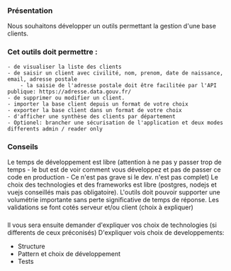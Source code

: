 ### Présentation

Nous souhaitons développer un outils permettant la gestion d'une base clients.

### Cet outils doit permettre :

    - de visualiser la liste des clients
    - de saisir un client avec civilité, nom, prenom, date de naissance, email, adresse postale
        - la saisie de l'adresse postale doit être facilitée par l'API publique: https://adresse.data.gouv.fr/
    - de supprimer ou modifier un client.
    - importer la base client depuis un format de votre choix
    - exporter la base client dans un format de votre choix
    - d'afficher une synthèse des clients par département
    - Optionel: brancher une sécurisation de l'application et deux modes differents admin / reader only

### Conseils

Le temps de développement est libre (attention à ne pas y passer trop de temps - le but est de voir comment vous développez et pas de passer ce code en production - Ce n'est pas grave si le dev. n'est pas complet)
Le choix des technologies et des frameworks est libre (postgres, nodejs et vuejs conseillés mais pas obligatoire).
L'outils doit pouvoir supporter une volumétrie importante sans perte significative de temps de réponse.
Les validations se font cotés serveur et/ou client (choix à expliquer)

### 

Il vous sera ensuite demander d'expliquer vos choix de technologies (si differents de ceux préconisés)
D'expliquer vois choix de developpements: 
  - Structure
  - Pattern et choix de développement
  - Tests
